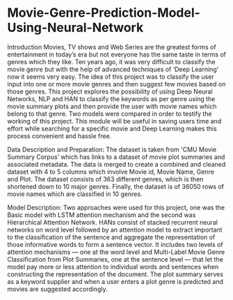 # Movie-Genre-Prediction-Model-Using-Neural-Network
Introduction
Movies, TV shows and Web Series are the greatest forms of entertainment in today’s era but not everyone has the same taste in terms of genres which they like. Ten years ago, it was very difficult to classify the movie genre but with the help of advanced techniques of ‘Deep Learning’ now it seems very easy. The idea of this project was to classify the user input into one or more movie genres and then suggest few movies based on those genres. This project explores the possibility of using Deep Neural Networks, NLP and HAN to classify the keywords as per genre using the movie summary plots and then provide the user with movie names which belong to that genre. Two models were compared in order to testify the working of this project. This module will be useful in saving users time and effort while searching for a specific movie and Deep Learning makes this process convenient and hassle free. 

Data Description and Preparation:
The dataset is taken from 'CMU Movie Summary Corpus’ which has links to a dataset of movie plot summaries and associated metadata. The data is merged to create a combined and cleaned dataset with 4 to 5 columns which involve Movie id, Movie Name, Genre and Plot. The dataset consists of 363 different genres, which is then shortened down to 10 major genres. Finally, the dataset is of 36050 rows of movie names which are classified in 10 genres. 

Model Description:
Two approaches were used for this project, one was the Basic model with LSTM attention mechanism and the second was Hierarchical Attention Network. HANs consist of stacked recurrent neural networks on word level followed by an attention model to extract important to the classification of the sentence and aggregate the representation of those informative words to form a sentence vector. It includes two levels of attention mechanisms — one at the word level and Multi-Label Movie Genre Classification from Plot Summaries, one at the sentence level — that let the model pay more or less attention to individual words and sentences when constructing the representation of the document. The plot summary serves as a keyword supplier and when a user enters a plot genre is predicted and movies are suggested accordingly.

